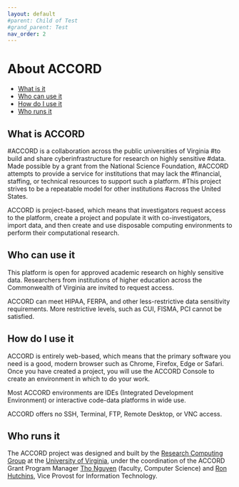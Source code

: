 ```yaml
---
layout: default
#parent: Child of Test
#grand_parent: Test
nav_order: 2
---
```


# About ACCORD

* [What is it](#what-is-it)
* [Who can use it](#who-can-use-it)
* [How do I use it](#how-do-i-use-it)
* [Who runs it](#who-runs-it)


## What is ACCORD


#ACCORD is a collaboration across the public universities of Virginia
#to build and share cyberinfrastructure for research on highly sensitive 
#data. Made possible by a grant from the National Science Foundation, 
#ACCORD attempts to provide a service for institutions that may lack the 
#financial, staffing, or technical resources to support such a platform. 
#This project strives to be a repeatable model for other institutions 
#across the United States.

ACCORD is project-based, which means that investigators request access 
to the platform, create a project and populate it with co-investigators, 
import data, and then create and use disposable computing environments 
to perform their computational research.


## Who can use it


This platform is open for approved academic research on highly sensitive data. Researchers from
institutions of higher education across the Commonwealth of Virginia are invited to request access.

ACCORD can meet HIPAA, FERPA, and other less-restrictive data sensitivity requirements. More
restrictive levels, such as CUI, FISMA, PCI cannot be satisfied.


## How do I use it


ACCORD is entirely web-based, which means that the primary software you need is a good, modern 
browser such as Chrome, Firefox, Edge or Safari. Once you have created a project, you will use the 
ACCORD Console to create an environment in which to do your work.

Most ACCORD environments are IDEs (Integrated Development Environment) or interactive code-data
platforms in wide use.

ACCORD offers no SSH, Terminal, FTP, Remote Desktop, or VNC access.



## Who runs it


The ACCORD project was designed and built by the [Research Computing Group](https://www.rc.virginia.edu) at the [University of Virginia](https://www.virginia.edu/), under the coordination of the ACCORD Grant Program Manager
[Tho Nguyen](https://vpit.virginia.edu/tho) (faculty, Computer Science) and [Ron Hutchins](https://vpit.virginia.edu/), Vice Provost for Information Technology.

